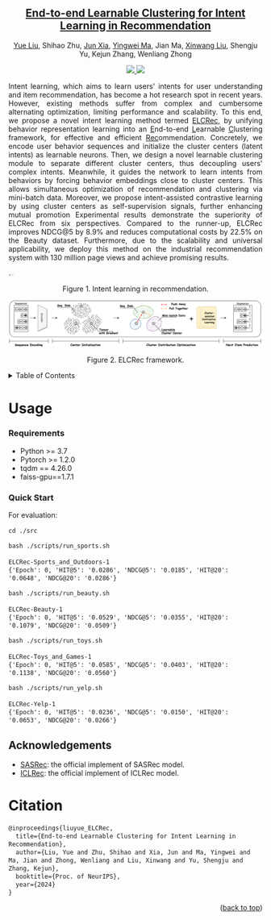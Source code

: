 <div align="center">
<h2><a href="https://arxiv.org/pdf/2410.02832">End-to-end Learnable Clustering for Intent Learning in Recommendation</a></h2>

[Yue Liu](https://yueliu1999.github.io/), Shihao Zhu, [Jun Xia](https://junxia97.github.io/), [Yingwei Ma](https://yingweima2022.github.io/), Jian Ma, [Xinwang Liu](https://xinwangliu.github.io/), Shengju Yu, Kejun Zhang, Wenliang Zhong


<p align="center">  <a href="https://pytorch.org/" alt="PyTorch">
<img src="https://img.shields.io/badge/PyTorch-%23EE4C2C.svg?e&logo=PyTorch&logoColor=white" />  </a> <a href="https://icml.cc/Conferences/2023" alt="Conference"> <img src="https://img.shields.io/badge/NeurIPS'24-brightgreen" /> </a>
</p>


</div>

<p align = "justify">
Intent learning, which aims to learn users' intents for user understanding and item recommendation, has become a hot research spot in recent years. However, existing methods suffer from complex and cumbersome alternating optimization, limiting performance and scalability. To this end, we propose a novel intent learning method termed <u>ELCRec</u>, by unifying behavior representation learning into an <u>E</u>nd-to-end <u>L</u>earnable <u>C</u>lustering framework, for effective and efficient <u>Rec</u>ommendation. Concretely, we encode user behavior sequences and initialize the cluster centers (latent intents) as learnable neurons. Then, we design a novel learnable clustering module to separate different cluster centers, thus decoupling users' complex intents. Meanwhile, it guides the network to learn intents from behaviors by forcing behavior embeddings close to cluster centers. This allows simultaneous optimization of recommendation and clustering via mini-batch data. Moreover, we propose intent-assisted contrastive learning by using cluster centers as self-supervision signals, further enhancing mutual promotion Experimental results demonstrate the superiority of ELCRec from six perspectives. Compared to the runner-up, ELCRec improves NDCG@5 by 8.9% and reduces computational costs by 22.5% on the Beauty dataset. Furthermore, due to the scalability and universal applicability, we deploy this method on the industrial recommendation system with 130 million page views and achieve promising results.
</p>

<img src="./assets/intent_learning.png" alt="radar_plot" style="zoom:1%;" />
<p align="center">
Figure 1. Intent learning in recommendation.
</p>

<img src="./assets/elcrec.png" alt="radar_plot" style="zoom:61%;" />
<p align="center">
Figure 2. ELCRec framework.
</p>

<details>
  <summary>Table of Contents</summary>
  <ol>
    <li><a href="#Usage">Usage</a></li>
    <li><a href="#acknowledgement">Acknowledgement</a></li>
    <li><a href="#citation">Citation</a></li>
  </ol>
</details>


# Usage



### Requirements

- Python >= 3.7
- Pytorch >= 1.2.0
- tqdm == 4.26.0
- faiss-gpu==1.7.1



### Quick Start

For evaluation:

```
cd ./src
```


```
bash ./scripts/run_sports.sh

ELCRec-Sports_and_Outdoors-1
{'Epoch': 0, 'HIT@5': '0.0286', 'NDCG@5': '0.0185', 'HIT@20': '0.0648', 'NDCG@20': '0.0286'}
```



```
bash ./scripts/run_beauty.sh

ELCRec-Beauty-1
{'Epoch': 0, 'HIT@5': '0.0529', 'NDCG@5': '0.0355', 'HIT@20': '0.1079', 'NDCG@20': '0.0509'}
```



```
bash ./scripts/run_toys.sh

ELCRec-Toys_and_Games-1
{'Epoch': 0, 'HIT@5': '0.0585', 'NDCG@5': '0.0403', 'HIT@20': '0.1138', 'NDCG@20': '0.0560'}
```



```
bash ./scripts/run_yelp.sh

ELCRec-Yelp-1
{'Epoch': 0, 'HIT@5': '0.0236', 'NDCG@5': '0.0150', 'HIT@20': '0.0653', 'NDCG@20': '0.0266'}
```


## Acknowledgements

- [SASRec](https://github.com/kang205/SASRec): the official implement of SASRec model.
- [ICLRec](https://github.com/salesforce/ICLRec): the official implement of ICLRec model.

# Citation

```
@inproceedings{liuyue_ELCRec,
  title={End-to-end Learnable Clustering for Intent Learning in Recommendation},
  author={Liu, Yue and Zhu, Shihao and Xia, Jun and Ma, Yingwei and Ma, Jian and Zhong, Wenliang and Liu, Xinwang and Yu, Shengju and Zhang, Kejun},
  booktitle={Proc. of NeurIPS},
  year={2024}
}
```

<p align="right">(<a href="#top">back to top</a>)</p>